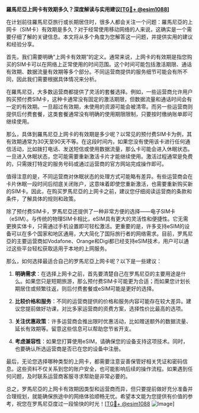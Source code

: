 **羅馬尼亞上网卡有效期多久？深度解读与实用建议[[TG💪+ @esim1088](https://t.me/s/esim1088)]**

在计划前往羅馬尼亞旅行或长期居住时，很多人都会关注一个问题：羅馬尼亞的上网卡（SIM卡）有效期是多久？对于经常使用移动网络的人来说，这确实是一个需要仔细了解的关键信息。本文将从多个角度为您解答这一问题，并提供实用的建议和经验分享。

首先，我们需要明确“上网卡有效期”的定义。通常来说，上网卡的有效期是指您购买的SIM卡可以在网络上正常使用的时间范围。这个时间可能包括激活期限、通话有效期、数据流量有效期等多个部分。不同运营商提供的服务细节可能会有所不同，因此我们需要根据具体情况来分析。

在羅馬尼亞，大多数运营商都提供了灵活的套餐选择。例如，一些运营商允许用户购买预付费SIM卡，这种卡通常没有固定的激活期限，但数据流量和通话时间会有一定的有效期。一旦超过有效期，未使用的资源可能会被清零。而另一些运营商则提供后付费套餐，这类套餐通常没有明确的使用期限限制，只要按时缴纳账单即可继续使用。

那么，具体到羅馬尼亞上网卡的有效期是多少呢？以常见的预付费SIM卡为例，其有效期通常为30天至90天不等。在这段时间内，如果您没有使用该卡进行任何通信活动，比如拨打电话、发送短信或使用数据流量，那么卡可能会进入休眠状态。一旦进入休眠状态，您可能需要重新激活卡片才能继续使用。激活过程通常是免费的，只需拨打特定的服务号码或通过运营商的官方网站完成操作即可。

值得注意的是，不同运营商对休眠状态的处理方式可能略有差异。有些运营商会在卡片休眠一段时间后彻底关闭账户，这意味着即使您重新激活，也需要重新购买新的SIM卡。因此，在购买罗馬尼亞的上网卡之前，建议您仔细阅读运营商的条款和条件，了解具体的规则和政策。

除了预付费SIM卡，罗馬尼亞还提供了一种非常方便的选择——电子SIM卡（eSIM）。与传统的物理SIM卡相比，eSIM具有更大的灵活性和便捷性。它无需更换实体卡，只需通过手机设置即可轻松激活。更重要的是，许多支持eSIM的设备可以在多个国家和地区通用，大大简化了国际旅行者的网络需求。目前，罗馬尼亞的主要运营商如Vodafone、Orange和Digi都已经支持eSIM技术，用户可以通过这些平台轻松获取适用于本地的上网服务。

那么，如何选择最适合自己的罗馬尼亞上网卡呢？以下是一些建议：

1. **明确需求**：在选择上网卡之前，首先要清楚自己在罗馬尼亞的主要用途是什么。如果您只是短期旅游，那么预付费SIM卡可能更为合适；而如果您计划长期居住或频繁往返，则后付费套餐或eSIM可能是更好的选择。

2. **比较价格和服务**：不同的运营商提供的价格和服务内容可能存在较大差异。建议您提前做好功课，对比多家运营商的资费方案，选择性价比最高的选项。

3. **关注优惠政策**：许多运营商会推出限时优惠活动，比如赠送额外的数据流量、延长有效期等。留意这些信息可以帮助您节省开支。

4. **考虑兼容性**：如果您打算使用eSIM，请确保您的设备支持这项技术。同时，也要确认所选运营商是否已在您的设备中注册。

最后，无论您选择哪种类型的上网卡，都需要注意妥善保管好相关凭证和密码信息。这些资料不仅关系到您的账户安全，也可能影响后续的操作流程。如果遇到任何问题，及时联系运营商客服寻求帮助是非常必要的。

总之，罗馬尼亞的上网卡有效期因类型和运营商而异，但只要提前做好充分准备并合理规划，就能确保旅途中的网络体验顺畅无忧。希望本文能为您提供有价值的参考，祝您在罗馬尼亞度过一段愉快的时光！[[TG💪+ @esim1088](https://t.me/s/esim1088) ![Image](https://i.postimg.cc/4NQfJmqS/Snipaste-2025-05-13-00-14-12.png)]